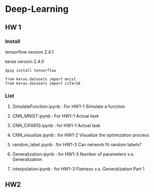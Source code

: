 # Deep-Learning

## HW 1

### Install

tensorflow version 2.4.1

keras version 2.4.0

```keras
$pip install tensorflow
```

```keras
from keras.datasets import mnist
from keras.datasets import cifar10
```

### List
1. SimulateFunction.ipynb : For HW1-1 Simulate a function

2. CNN_MNIST.ipynb : For HW1-1 Actual task

3. CNN_CIFAR10.ipynb : for HW1-1 Actual task

4. CNN_visualize.ipynb : for HW1-2 Visualize the optimization process

5. random_label.ipynb : for HW1-3 Can network fit random labels?

6. Generalization.ipynb : for HW1-3 Number of parameters v.s. Generalization

7. interpolation.ipynb : for HW1-3 Flatness v.s. Generalization Part 1

## HW2



